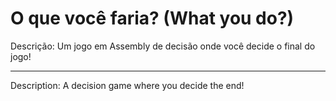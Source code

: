 # O que você faria? (What you do?)
Descrição:
Um jogo em Assembly de decisão onde você decide o final do jogo!

---------------------
Description:
A decision game where you decide the end!
